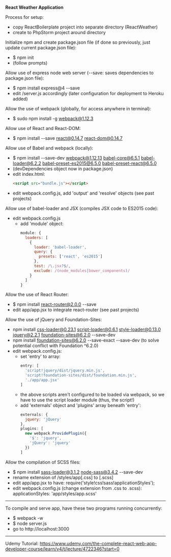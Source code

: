 **React Weather Application**

Process for setup:
- copy ReactBoilerplate project into separate directory (ReactWeather)
- create to PhpStorm project around directory

Initialize npm and create package.json file (if done so previously, just update current package.json file):
- $ npm init
- (follow prompts)


Allow use of express node web server (--save: saves dependencies to package.json file):
- $ npm install express@4 --save
- edit /server.js accordingly (later configuration for deployment to Heroku added)


Allow the use of webpack (globally, for access anywhere in terminal):
- $ sudo npm install -g webpack@1.12.3


Allow use of React and React-DOM:
- $ npm install --save react@0.14.7 react-dom@0.14.7


Allow use of Babel and webpack (locally):
- $ npm install --save-dev webpack@1.12.13 babel-core@6.5.1 babel-loader@6.2.2 babel-preset-es2015@6.5.0 babel-preset-react@6.5.0
- (devDependencies object now in package.json)
- edit index.html:
  ```html
  <script src="bundle.js"></script>
  ```
- edit webpack.config.js, add 'output' and 'resolve' objects (see past projects)


Allow use of babel-loader and JSX (compiles JSX code to ES2015 code):
- edit webpack.config.js
  - add 'module' object:
    ```javascript
    module: {
      loaders: [
        {
          loader: 'babel-loader',
          query: {
            presets: ['react', 'es2015']
          },
          test: /\.jsx?$/,
          exclude: /(node_modules|bower_components)/
        }
      ]
    }
    ```

Allow the use of React Router:
- $ npm install react-router@2.0.0 --save
- edit app/app.jsx to integrate react-router (see past projects)


Allow the use of jQuery and Foundation-Sites:
- npm install css-loader@0.23.1 script-loader@0.6.1 style-loader@0.13.0 jquery@2.2.1 foundation-sites@6.2.0 --save-dev
- npm install foundation-sites@6.2.0 --save-exact --save-dev (to solve potential conflict with Foundation ^6.2.0)
- edit webpack.config.js:
  - set 'entry' to array:
    ```javascript
    entry: [
      'script!jquery/dist/jquery.min.js',
      'script!foundation-sites/dist/foundation.min.js',
      './app/app.jsx'
    ]
    ```
  - the above scripts aren't configured to be loaded via webpack, so we have to use the script loader module (thus, the script!)
  - add 'externals' object and 'plugins' array beneath 'entry':
    ```javascript
    externals: {
      jquery: 'jQuery'
    },
    plugins: [
      new webpack.ProvidePlugin({
        '$': 'jquery',
        'jQuery': 'jquery'
      })
    ]
    ```


Allow the compilation of SCSS files:
- $ npm install sass-loader@3.1.2 node-sass@3.4.2 --save-dev
- rename extension of /styles/app[.css] to [.scss]
- edit app/app.jsx to have:
  require('style!css!sass!applicationStyles');
- edit webpack.config.js (change extension from .css to .scss):
  applicationStyles: 'app/styles/app.scss'



---
To compile and serve app, have these two programs running concurrently:
- $ webpack -w
- $ node server.js
- go to http://localhost:3000

---
Udemy Tutorial:
https://www.udemy.com/the-complete-react-web-app-developer-course/learn/v4/t/lecture/4722346?start=0